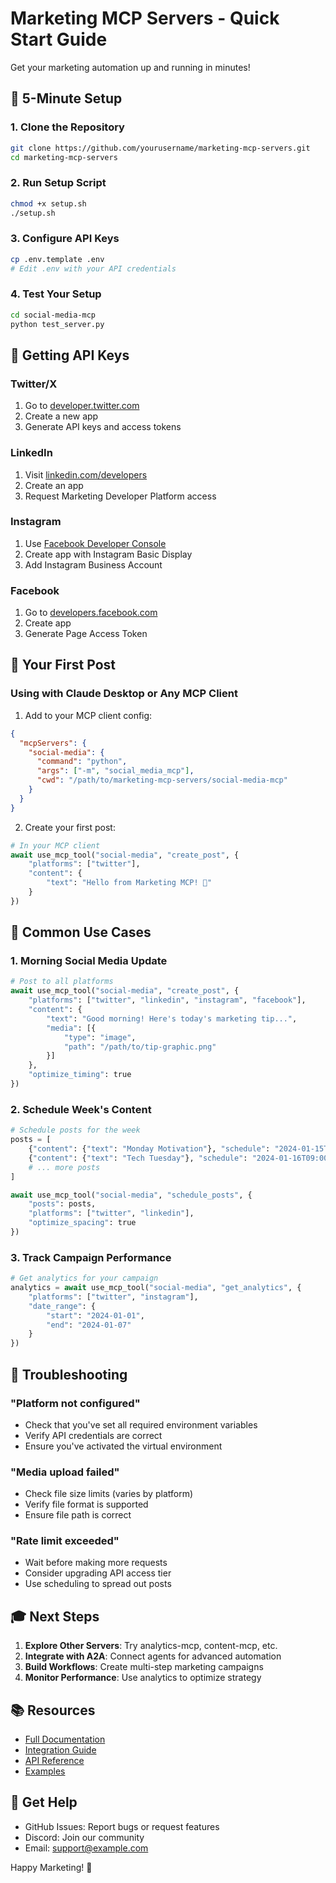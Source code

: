 # Marketing MCP Servers - Quick Start Guide

Get your marketing automation up and running in minutes!

## 🚀 5-Minute Setup

### 1. Clone the Repository
```bash
git clone https://github.com/yourusername/marketing-mcp-servers.git
cd marketing-mcp-servers
```

### 2. Run Setup Script
```bash
chmod +x setup.sh
./setup.sh
```

### 3. Configure API Keys
```bash
cp .env.template .env
# Edit .env with your API credentials
```

### 4. Test Your Setup
```bash
cd social-media-mcp
python test_server.py
```

## 🔑 Getting API Keys

### Twitter/X
1. Go to [developer.twitter.com](https://developer.twitter.com)
2. Create a new app
3. Generate API keys and access tokens

### LinkedIn
1. Visit [linkedin.com/developers](https://www.linkedin.com/developers)
2. Create an app
3. Request Marketing Developer Platform access

### Instagram
1. Use [Facebook Developer Console](https://developers.facebook.com)
2. Create app with Instagram Basic Display
3. Add Instagram Business Account

### Facebook
1. Go to [developers.facebook.com](https://developers.facebook.com)
2. Create app
3. Generate Page Access Token

## 📝 Your First Post

### Using with Claude Desktop or Any MCP Client

1. Add to your MCP client config:
```json
{
  "mcpServers": {
    "social-media": {
      "command": "python",
      "args": ["-m", "social_media_mcp"],
      "cwd": "/path/to/marketing-mcp-servers/social-media-mcp"
    }
  }
}
```

2. Create your first post:
```python
# In your MCP client
await use_mcp_tool("social-media", "create_post", {
    "platforms": ["twitter"],
    "content": {
        "text": "Hello from Marketing MCP! 🚀"
    }
})
```

## 🎯 Common Use Cases

### 1. Morning Social Media Update
```python
# Post to all platforms
await use_mcp_tool("social-media", "create_post", {
    "platforms": ["twitter", "linkedin", "instagram", "facebook"],
    "content": {
        "text": "Good morning! Here's today's marketing tip...",
        "media": [{
            "type": "image",
            "path": "/path/to/tip-graphic.png"
        }]
    },
    "optimize_timing": true
})
```

### 2. Schedule Week's Content
```python
# Schedule posts for the week
posts = [
    {"content": {"text": "Monday Motivation"}, "schedule": "2024-01-15T09:00:00Z"},
    {"content": {"text": "Tech Tuesday"}, "schedule": "2024-01-16T09:00:00Z"},
    # ... more posts
]

await use_mcp_tool("social-media", "schedule_posts", {
    "posts": posts,
    "platforms": ["twitter", "linkedin"],
    "optimize_spacing": true
})
```

### 3. Track Campaign Performance
```python
# Get analytics for your campaign
analytics = await use_mcp_tool("social-media", "get_analytics", {
    "platforms": ["twitter", "instagram"],
    "date_range": {
        "start": "2024-01-01",
        "end": "2024-01-07"
    }
})
```

## 🔧 Troubleshooting

### "Platform not configured"
- Check that you've set all required environment variables
- Verify API credentials are correct
- Ensure you've activated the virtual environment

### "Media upload failed"
- Check file size limits (varies by platform)
- Verify file format is supported
- Ensure file path is correct

### "Rate limit exceeded"
- Wait before making more requests
- Consider upgrading API access tier
- Use scheduling to spread out posts

## 🎓 Next Steps

1. **Explore Other Servers**: Try analytics-mcp, content-mcp, etc.
2. **Integrate with A2A**: Connect agents for advanced automation
3. **Build Workflows**: Create multi-step marketing campaigns
4. **Monitor Performance**: Use analytics to optimize strategy

## 📚 Resources

- [Full Documentation](./README.md)
- [Integration Guide](./INTEGRATION_GUIDE.md)
- [API Reference](./docs/API.md)
- [Examples](./examples/)

## 💬 Get Help

- GitHub Issues: Report bugs or request features
- Discord: Join our community
- Email: support@example.com

Happy Marketing! 🚀